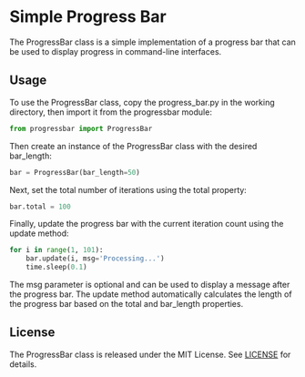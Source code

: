 # Simple Progress Bar

The ProgressBar class is a simple implementation of a progress bar that can be used to display progress in command-line interfaces.

## Usage

To use the ProgressBar class, copy the progress_bar.py in the working directory, then import it from the progressbar module:

```python
from progressbar import ProgressBar
```

Then create an instance of the ProgressBar class with the desired bar_length:

```python
bar = ProgressBar(bar_length=50)
```

Next, set the total number of iterations using the total property:

```python
bar.total = 100
```

Finally, update the progress bar with the current iteration count using the update method:

```python
for i in range(1, 101):
    bar.update(i, msg='Processing...')
    time.sleep(0.1)
```

The msg parameter is optional and can be used to display a message after the progress bar. The update method automatically calculates the length of the progress bar based on the total and bar_length properties.

## License

The ProgressBar class is released under the MIT License. See [LICENSE](LICENSE.md) for details.
